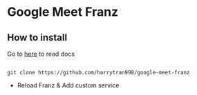 # Google Meet Franz

## How to install

Go to [here](https://meetfranz.com/developer/recipe/getting-started) to read docs
```

git clone https://github.com/harrytran998/google-meet-franz
```
- Reload Franz & Add custom service
